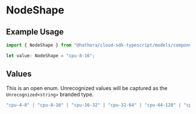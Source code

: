 # NodeShape

## Example Usage

```typescript
import { NodeShape } from "@hathora/cloud-sdk-typescript/models/components";

let value: NodeShape = "cpu-8-16";
```

## Values

This is an open enum. Unrecognized values will be captured as the `Unrecognized<string>` branded type.

```typescript
"cpu-4-8" | "cpu-8-16" | "cpu-16-32" | "cpu-32-64" | "cpu-64-128" | "cpu-4-16" | "cpu-8-32" | "cpu-16-64" | "cpu-32-128" | "gpu-l4-1-4-16" | "gpu-l4-1-12-48" | "gpu-l4-2-24-96" | "gpu-l4-4-48-192" | "gpu-l4-8-96-384" | "gpu-h100-1-26-234" | "gpu-h100-2-52-468" | "gpu-h100-4-104-936" | "gpu-h100-8-208-1872" | "gpu-h100-1-28-180" | "gpu-h100-2-60-360" | "gpu-h100-4-124-720" | "gpu-h100-8-252-1440" | Unrecognized<string>
```